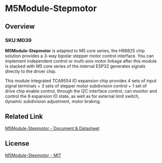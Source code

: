 # M5Module-Stepmotor

## Overview

### SKU:M039

**M5Module-Stepmotor** is adapted to M5 core series, the HR8825 chip solution provides a 3-way bipolar stepper motor control interface. You can implement independent control or multi-axis motor linkage after this module is stacked with M5 core series of the internal ESP32 generates signals directly to the driver chip.

This module integrated TCA9554 IO expansion chip provides 4 sets of input signal terminals + 3 sets of stepper motor subdivision control + 1 set of drive chip enable control, through the I2C interface control, can monitor and control the 8 expansion IO state, as well as for external limit switch, dynamic subdivision adjustment, motor braking. 

## Related Link

[M5Module-Stepmotor - Document & Datasheet](https://docs.m5stack.com/en/module/stepmotor_driver)

## License

[M5Module-Stepmotor - MIT](LICENSE)
